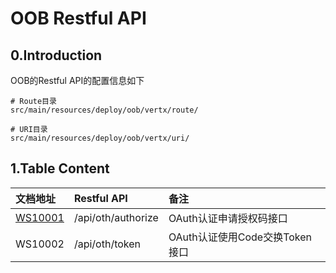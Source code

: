 # OOB Restful API

## 0.Introduction

OOB的Restful API的配置信息如下

```
# Route目录
src/main/resources/deploy/oob/vertx/route/

# URI目录
src/main/resources/deploy/oob/vertx/uri/
```

## 1.Table Content

| 文档地址 | Restful API | 备注 |
| :--- | :--- | :--- |
| [WS10001](/environment/specifications/22out-of-box-restful-api/ws10001-apiothauthorize.md) | /api/oth/authorize | OAuth认证申请授权码接口 |
| WS10002 | /api/oth/token | OAuth认证使用Code交换Token接口 |



